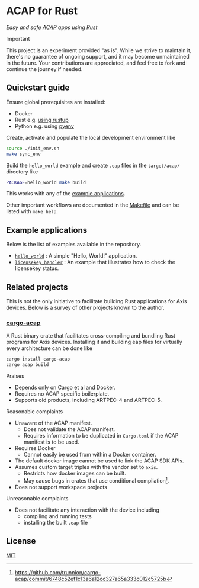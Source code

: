# ACAP for Rust

_Easy and safe [ACAP] apps using [Rust]_

> [!IMPORTANT]
> This project is an experiment provided "as is".
> While we strive to maintain it, there's no guarantee of ongoing support, and it may become unmaintained in the future.
> Your contributions are appreciated, and feel free to fork and continue the journey if needed.

## Quickstart guide

Ensure global prerequisites are installed:

* Docker
* Rust e.g. [using rustup](https://www.rust-lang.org/tools/install)
* Python e.g. using [pyenv](https://github.com/pyenv/pyenv)

Create, activate and populate the local development environment like

```sh
source ./init_env.sh
make sync_env
```

Build the `hello_world` example and create `.eap` files in the `target/acap/` directory like

```sh
PACKAGE=hello_world make build
```

This works with any of the [example applications](#example-applications).

Other important workflows are documented in the [Makefile](./Makefile) and can be listed with `make help`.

## Example applications

Below is the list of examples available in the repository.

* [`hello_world`](apps/hello_world/src/main.rs)
: A simple "Hello, World!" application.
* [`licensekey_handler`](apps/licensekey_handler/src/main.rs)
: An example that illustrates how to check the licensekey status.

## Related projects

This is not the only initiative to facilitate building Rust applications for Axis devices.
Below is a survey of other projects known to the author.

### [cargo-acap](https://github.com/trunnion/cargo-acap)

A Rust binary crate that facilitates cross-compiling and bundling Rust programs for Axis devices.
Installing it and building eap files for virtually every architecture can be done like
```sh
cargo install cargo-acap
cargo acap build
```

Praises
* Depends only on Cargo et al and Docker.
* Requires no ACAP specific boilerplate.
* Supports old products, including ARTPEC-4 and ARTPEC-5.

Reasonable complaints
* Unaware of the ACAP manifest.
  * Does not validate the ACAP manifest.
  * Requires information to be duplicated in `Cargo.toml` if the ACAP manifest is to be used.
* Requires Docker
  * Cannot easily be used from within a Docker container.
* The default docker image cannot be used to link the ACAP SDK APIs.
* Assumes custom target triples with the vendor set to `axis`.
  * Restricts how docker images can be built.
  * May cause bugs in crates that use conditional compilation[^1].
* Does not support workspace projects

Unreasonable complaints
* Does not facilitate any interaction with the device including
  * compiling and running tests
  * installing the built `.eap` file

[^1]: https://github.com/trunnion/cargo-acap/commit/6748c52ef1c13a6a12cc327a65a333c012c5725b

## License

[MIT](LICENSE)

[ACAP]: https://axiscommunications.github.io/acap-documentation/
[Rust]: https://doc.rust-lang.org/
